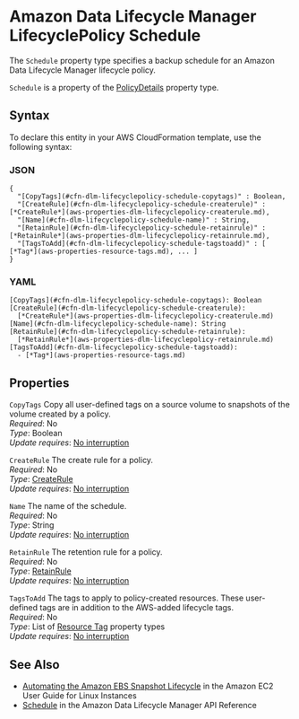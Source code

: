 # Amazon Data Lifecycle Manager LifecyclePolicy Schedule<a name="aws-properties-dlm-lifecyclepolicy-schedule"></a>

<a name="aws-properties-dlm-lifecyclepolicy-schedule-description"></a>The `Schedule` property type specifies a backup schedule for an Amazon Data Lifecycle Manager lifecycle policy\.

<a name="aws-properties-dlm-lifecyclepolicy-schedule-inheritance"></a> `Schedule` is a property of the [PolicyDetails](aws-properties-dlm-lifecyclepolicy-policydetails.md) property type\.

## Syntax<a name="aws-properties-dlm-lifecyclepolicy-schedule-syntax"></a>

To declare this entity in your AWS CloudFormation template, use the following syntax:

### JSON<a name="aws-properties-dlm-lifecyclepolicy-schedule-syntax.json"></a>

```
{
  "[CopyTags](#cfn-dlm-lifecyclepolicy-schedule-copytags)" : Boolean,
  "[CreateRule](#cfn-dlm-lifecyclepolicy-schedule-createrule)" : [*CreateRule*](aws-properties-dlm-lifecyclepolicy-createrule.md),
  "[Name](#cfn-dlm-lifecyclepolicy-schedule-name)" : String,
  "[RetainRule](#cfn-dlm-lifecyclepolicy-schedule-retainrule)" : [*RetainRule*](aws-properties-dlm-lifecyclepolicy-retainrule.md),
  "[TagsToAdd](#cfn-dlm-lifecyclepolicy-schedule-tagstoadd)" : [ [*Tag*](aws-properties-resource-tags.md), ... ]
}
```

### YAML<a name="aws-properties-dlm-lifecyclepolicy-schedule-syntax.yaml"></a>

```
[CopyTags](#cfn-dlm-lifecyclepolicy-schedule-copytags): Boolean
[CreateRule](#cfn-dlm-lifecyclepolicy-schedule-createrule): 
  [*CreateRule*](aws-properties-dlm-lifecyclepolicy-createrule.md)
[Name](#cfn-dlm-lifecyclepolicy-schedule-name): String
[RetainRule](#cfn-dlm-lifecyclepolicy-schedule-retainrule): 
  [*RetainRule*](aws-properties-dlm-lifecyclepolicy-retainrule.md)
[TagsToAdd](#cfn-dlm-lifecyclepolicy-schedule-tagstoadd): 
  - [*Tag*](aws-properties-resource-tags.md)
```

## Properties<a name="aws-properties-dlm-lifecyclepolicy-schedule-properties"></a>

`CopyTags`  <a name="cfn-dlm-lifecyclepolicy-schedule-copytags"></a>
Copy all user\-defined tags on a source volume to snapshots of the volume created by a policy\.   
 *Required*: No  
 *Type*: Boolean  
 *Update requires*: [No interruption](using-cfn-updating-stacks-update-behaviors.md#update-no-interrupt) 

`CreateRule`  <a name="cfn-dlm-lifecyclepolicy-schedule-createrule"></a>
The create rule for a policy\.  
 *Required*: No  
 *Type*: [CreateRule](aws-properties-dlm-lifecyclepolicy-createrule.md)  
 *Update requires*: [No interruption](using-cfn-updating-stacks-update-behaviors.md#update-no-interrupt) 

`Name`  <a name="cfn-dlm-lifecyclepolicy-schedule-name"></a>
The name of the schedule\.  
 *Required*: No  
 *Type*: String  
 *Update requires*: [No interruption](using-cfn-updating-stacks-update-behaviors.md#update-no-interrupt) 

`RetainRule`  <a name="cfn-dlm-lifecyclepolicy-schedule-retainrule"></a>
The retention rule for a policy\.  
 *Required*: No  
 *Type*: [RetainRule](aws-properties-dlm-lifecyclepolicy-retainrule.md)  
 *Update requires*: [No interruption](using-cfn-updating-stacks-update-behaviors.md#update-no-interrupt) 

`TagsToAdd`  <a name="cfn-dlm-lifecyclepolicy-schedule-tagstoadd"></a>
The tags to apply to policy\-created resources\. These user\-defined tags are in addition to the AWS\-added lifecycle tags\.   
 *Required*: No  
 *Type*: List of [Resource Tag](aws-properties-resource-tags.md) property types  
 *Update requires*: [No interruption](using-cfn-updating-stacks-update-behaviors.md#update-no-interrupt) 

## See Also<a name="aws-properties-dlm-lifecyclepolicy-schedule-seealso"></a>
+ [Automating the Amazon EBS Snapshot Lifecycle](https://docs.aws.amazon.com/AWSEC2/latest/UserGuide/snapshot-lifecycle.html) in the Amazon EC2 User Guide for Linux Instances
+ [Schedule](https://docs.aws.amazon.com/dlm/latest/APIReference/API_Schedule.html) in the Amazon Data Lifecycle Manager API Reference
